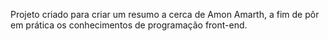 Projeto criado para criar um resumo a cerca de Amon Amarth, a fim de pôr em prática os conhecimentos de programação front-end.